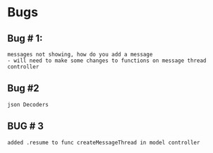 #  Bugs


## Bug # 1: 
    messages not showing, how do you add a message
    - will need to make some changes to functions on message thread controller
    
    
## Bug #2
    json Decoders 
    
## BUG # 3 
    added .resume to func createMessageThread in model controller
